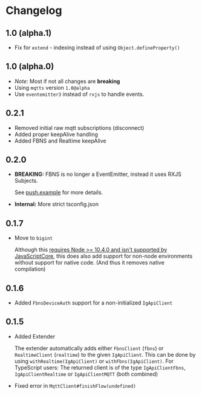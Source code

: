 # Changelog

## 1.0 (alpha.1)
 - Fix for `extend` - indexing instead of using `Object.defineProperty()`

## 1.0 (alpha.0)
 - _Note:_ Most if not all changes are **breaking** 
 - Using `mqtts` version `1.0@alpha`
 - Use `eventemitter3` instead of `rxjs` to handle events.

## 0.2.1
 - Removed initial raw mqtt subscriptions (disconnect)
 - Added proper keepAlive handling
 - Added FBNS and Realtime keepAlive

## 0.2.0
 - **BREAKING:** FBNS is no longer a EventEmitter, instead it uses RXJS Subjects.
    
    See [push.example](examples/push.example.ts) for more details.
 
 - **Internal:** More strict tsconfig.json

## 0.1.7
 - Move to `bigint`
 
    Although this
     [requires Node >= 10.4.0 and isn't supported by JavaScriptCore](https://developer.mozilla.org/en-US/docs/Web/JavaScript/Reference/Global_Objects/BigInt#Browser_compatibility),
    this does also add support for non-node environments without support for native code.
    (And thus it removes native compilation)
    
## 0.1.6
 - Added `FbnsDeviceAuth` support for a non-initialized `IgApiClient`

## 0.1.5
 - Added Extender
 
   The extender automatically adds either `FbnsClient` (`fbns`) or
   `RealtimeClient` (`realtime`) to the given `IgApiClient`.
   This can be done by using `withRealtime(IgApiClient)` or `withFbns(IgApiClient)`.
   For TypeScript users:
   The returned client is of the type `IgApiClientFbns`, `IgApiClientRealtime`
   or `IgApiClientMQTT` (both combined)
 - Fixed error in `MqttClient#finishFlow(undefined)`
